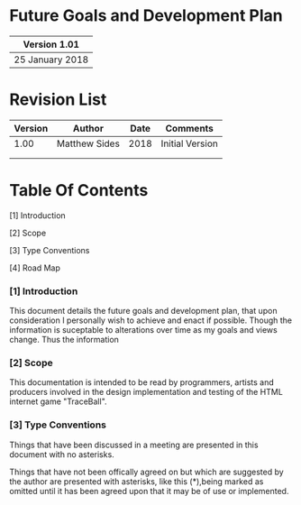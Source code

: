 # Future Goals and Development Plan

| Version 1.01    |
|-----------------|
|  25 January 2018|
     
     
# Revision List

| Version     | Author          | Date                 | Comments                       |
|-------------|-----------------|----------------------|--------------------------------|
| 1.00        |  Matthew Sides  |              2018    | Initial Version                |
|             |                 |                      |                                | 
|             |                 |                      |                                | 


# Table Of Contents

[1] Introduction

[2] Scope

[3] Type Conventions

[4] Road Map

### [1] Introduction

This document details the future goals and development plan, that upon consideration I personally wish to achieve and enact if possible. Though the information is suceptable to alterations over time as my goals and views change. Thus the information 

### [2] Scope

This documentation is intended to be read by programmers, artists and producers involved in the design implementation and testing of the HTML internet game "TraceBall".

### [3] Type Conventions

Things that have been discussed in a meeting are presented in this document with no asterisks.

Things that have not been offically agreed on but which are suggested by the author are presented with asterisks, like this (*),being marked as omitted until it has been agreed upon that it may be of use or implemented.
